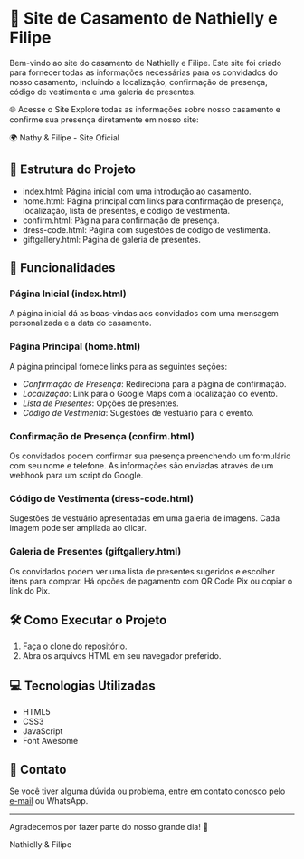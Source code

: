 # 💍 Site de Casamento de Nathielly e Filipe

Bem-vindo ao site do casamento de Nathielly e Filipe. Este site foi criado para fornecer todas as informações necessárias para os convidados do nosso casamento, incluindo a localização, confirmação de presença, código de vestimenta e uma galeria de presentes.

🌐 Acesse o Site
Explore todas as informações sobre nosso casamento e confirme sua presença diretamente em nosso site:

🌍 Nathy & Filipe - Site Oficial

## 📂 Estrutura do Projeto

- index.html: Página inicial com uma introdução ao casamento.
- home.html: Página principal com links para confirmação de presença, localização, lista de presentes, e código de vestimenta.
- confirm.html: Página para confirmação de presença.
- dress-code.html: Página com sugestões de código de vestimenta.
- giftgallery.html: Página de galeria de presentes.

## 🌟 Funcionalidades

### Página Inicial (index.html)

A página inicial dá as boas-vindas aos convidados com uma mensagem personalizada e a data do casamento.

### Página Principal (home.html)

A página principal fornece links para as seguintes seções:
- *Confirmação de Presença*: Redireciona para a página de confirmação.
- *Localização*: Link para o Google Maps com a localização do evento.
- *Lista de Presentes*: Opções de presentes.
- *Código de Vestimenta*: Sugestões de vestuário para o evento.

### Confirmação de Presença (confirm.html)

Os convidados podem confirmar sua presença preenchendo um formulário com seu nome e telefone. As informações são enviadas através de um webhook para um script do Google.

### Código de Vestimenta (dress-code.html)

Sugestões de vestuário apresentadas em uma galeria de imagens. Cada imagem pode ser ampliada ao clicar.

### Galeria de Presentes (giftgallery.html)

Os convidados podem ver uma lista de presentes sugeridos e escolher itens para comprar. Há opções de pagamento com QR Code Pix ou copiar o link do Pix.

## 🛠️ Como Executar o Projeto

1. Faça o clone do repositório.
2. Abra os arquivos HTML em seu navegador preferido.

## 💻 Tecnologias Utilizadas

- HTML5
- CSS3
- JavaScript
- Font Awesome

## 📧 Contato

Se você tiver alguma dúvida ou problema, entre em contato conosco pelo [e-mail](mailto:flpqrn@gmail.com) ou WhatsApp.

---

Agradecemos por fazer parte do nosso grande dia! 🎉

Nathielly & Filipe
